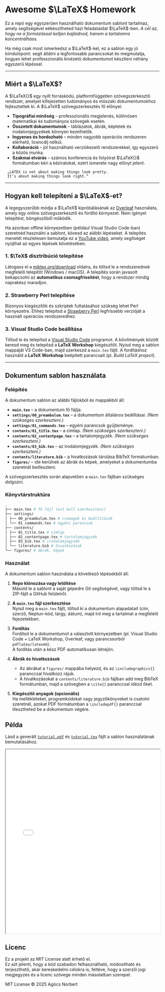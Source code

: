 # Awesome $\LaTeX$ Homework

Ez a repó egy egyszerűen használható dokumentum sablont tartalmaz, amely segítségével eékészítheted házi feladataidat $\LaTeX$-ben.  _A cél az, hogy ne a formázással kelljen bajlódnod, hanem a tartalomra koncentrálhass._

Ha még csak most ismerkedsz a $\LaTeX$-kel, ez a sablon egy jó kiindulópont: segít átlátni a legfontosabb parancsokat és megmutatja, hogyan lehet professzionális kinézetű dokumentumot készíteni néhány egyszerű lépéssel.

---

## Miért a $\LaTeX$?

A $\LaTeX{}$ egy nyílt forráskódú, platformfüggetlen szövegszerkesztő rendszer, amelyet kifejezetten tudományos és műszaki dokumentumokhoz fejlesztettek ki. A $\LaTeX$ szövegszerkesztés fő előnyei:
- **Tipográfiai minőség** – professzionális megjelenés, különösen matematikai és tudományos szövegek esetén.  
- **Összetett dokumentumok** – táblázatok, ábrák, képletek és irodalomjegyzékek könnyen kezelhetők.  
- **Ingyenes és hordozható** – minden nagyobb operációs rendszeren elérhető, licencdíj nélkül.  
- **Kollaboráció** – jól használható verziókezelő rendszerekkel, így egyszerű a közös munka.  
- **Szakmai elvárás** – számos konferencia és folyóirat $\LaTeX{}$ formátumban kéri a kéziratokat, ezért ismerete nagy előnyt jelent.


```
 „LATEX is not about making things look pretty. 
 It’s about making things look right.”
```

---

## Hogyan kell telepíteni a $\LaTeX$-et?

A legegyszerűbb módja a $\LaTeX$ kipróbálásának az [Overleaf](https://overleaf.com) használata, amely egy online szövegszerkesztő és fordító környezet. Nem igényel telepítést, böngészőből működik.

Ha azonban offline környezetben (például Visual Studio Code-ban) szeretnéd használni a sablont, kövesd az alábbi lépéseket. A telepítés menetét részletesen bemutatja ez a [YouTube videó](https://www.youtube.com/watch?v=4lyHIQl4VM8), amely segítséget nyújthat az egyes lépések követésében.

### 1. $\TeX$ disztribúció telepítése
Látogass el a [miktex.org/download](https://miktex.org/download) oldalra, és töltsd le a rendszerednek megfelelő telepítőt (Windows / macOS). A telepítés során javasolt bekapcsolni az **automatikus csomagfrissítést**, hogy a rendszer mindig naprakész maradjon.  

### 2. Strawberry Perl telepítése
Bizonyos kiegészítők és szkriptek futtatásához szükség lehet Perl környezetre. Ehhez telepítsd a [Strawberry Perl](https://strawberryperl.com/) legfrissebb verzióját a használt operációs rendszeredhez.  

### 3. Visual Studio Code beállítása
Töltsd le és telepítsd a [Visual Studio Code](https://code.visualstudio.com/) programot. A bővítmények között keresd meg és telepítsd a **LaTeX Workshop** kiegészítőt. Nyisd meg a sablon mappáját VS Code-ban, majd szerkeszd a `main.tex` fájlt. A fordításhoz használd a **LaTeX Workshop** beépített parancsait (pl. *Build LaTeX project*).  

---

## Dokumentum sablon használata

### Felépítés
A dokumentum sablon az alábbi fájlokból és mappákból áll:

- **`main.tex`** – a dokumentum fő fájlja.
- **`settings/00_preambulum.tex`** – a dokumentum általános beállításai.  _(Nem szükséges szerkeszteni.)_
- **`settings/01_commands.tex`** – egyéni parancsok gyűjteménye.
- **`contents/01_title.tex`** – a címlap. _(Nem szükséges szerkeszteni.)_
- **`contents/02_contentpage.tex`** – a tartalomjegyzék.  _(Nem szükséges szerkeszteni.)_
- **`contents/03_bib.tex`** – az irodalomjegyzék.  _(Nem szükséges szerkeszteni.)_
- **`contents/literature.bib`** – a hivatkozások tárolása BibTeX formátumban.
- **`figures/`** – ide kerülnek az ábrák és képek, amelyeket a dokumentumba szeretnél beilleszteni.

A szövegszerkesztés során alapvetően a `main.tex` fájlban szükséges dolgozni.

### Könyvtárstruktúra
```bash
.
├── main.tex # fő fájl (ezt kell szerkeszteni)
├── settings/
│ ├── 00_preambulum.tex # csomagok és beállítások
│ └── 01_commands.tex # egyéni parancsok
├── contents/
│ ├── 01_title.tex # címlap
│ ├── 02_contentpage.tex # tartalomjegyzék
│ ├── 03_bib.tex # irodalomjegyzék
│ └── literature.bib # hivatkozások
└── figures/ # ábrák, képek
```

### Használat

A dokumentum sablon használata a következő lépésekből áll:

1. **Repo klónozása vagy letöltése**  
   Másold le a sablont a saját gépedre Git segítségével, vagy töltsd le a ZIP-fájlt a GitHub felületről.

2. **A `main.tex` fájl szerkesztése**  
   Nyisd meg a `main.tex` fájlt, töltsd ki a dokumentum alapadatait (cím, szerző, Neptun-kód, tárgy, dátum), majd írd meg a tartalmat a megfelelő fejezetekben.

3. **Fordítás**  
   Fordítsd le a dokumentumot a választott környezetben (pl. Visual Studio Code + LaTeX Workshop, Overleaf, vagy parancssorból `pdflatex/latexmk`).  
   A fordítás után a kész PDF automatikusan létrejön.

4. **Ábrák és hivatkozások**  
   - Az ábrákat a `figures/` mappába helyezd, és az `\includegraphics{}` paranccsal hivatkozz rájuk.  
   - A hivatkozásokat a `contents/literature.bib` fájlban add meg BibTeX formátumban, majd a szövegben a `\cite{}` paranccsal idézd őket.  

5. **Kiegészítő anyagok (opcionális)**  
   Ha mellékleteket, programkódokat vagy jegyzőkönyveket is csatolni szeretnél, azokat PDF formátumban a `\includepdf{}` paranccsal illesztheted be a dokumentum végére.


## Példa
Lásd a generált [`tutorial.pdf`](./tutorial.pdf) és [`tutorial.tex`](./tutorial.tex) fájlt a sablon használatának bemutatásához.

<iframe src="tutorial.pdf" width="100%" height="600px"></iframe>

## Licenc
Ez a projekt az MIT License alatt érhető el.  
Ez azt jelenti, hogy a kód szabadon felhasználható, módosítható és terjeszthető, akár kereskedelmi célokra is, 
feltéve, hogy a szerzői jogi megjegyzés és a licenc szövege minden másolatban szerepel.  

MIT License © 2025 Agócs Norbert


